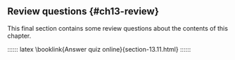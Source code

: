 
## Review questions {#ch13-review}

This final section contains some review questions about the contents of this chapter.

:::::: latex
\booklink{Answer quiz online}{section-13.11.html}
::::::
